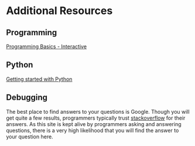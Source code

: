 # Additional Resources

## Programming

[Programming Basics - Interactive](http://www.programmingbasics.org/en/beginner/gettingstarted.html)

## Python

[Getting started with Python](https://www.python.org/about/gettingstarted/)

## Debugging

The best place to find answers to your questions is Google. Though you will get quite a few results, programmers typically trust
[stackoverflow](https://stackoverflow.com) for their answers.
As this site is  kept alive by programmers asking and answering questions, there is a very high likelihood that you will find the answer to your question here.